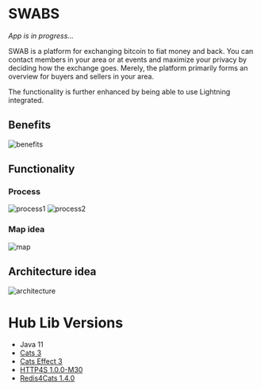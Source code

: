 # SWABS

*App is in progress...*

SWAB is a platform for exchanging bitcoin to fiat money and back. You can contact members in your area or at events and
maximize your privacy by deciding how the exchange goes. Merely, the platform primarily forms an overview for buyers
and sellers in your area.

The functionality is further enhanced by being able to use Lightning integrated.

## Benefits

![benefits](https://nostr.build/i/nostr.build_5e9d230f60cd11eda13756dd47e994618fe20fc4a3a240d2ad3af98a654a9689.png)

## Functionality

### Process

![process1](https://nostr.build/i/nostr.build_12c22139b5a862f72b051129d09c6ae265292ebbf9a6ddd4773b09797933c8c2.png)
![process2](https://nostr.build/i/nostr.build_3eff0ba540c7ad59ac041a7333b1c4e427df9c2fd751b9189526e1ca1ae09f85.png)

### Map idea

![map](https://nostr.build/i/nostr.build_2cc5acd924cfc1478cf42a80117f945069b096c304b13dadfb70f5f068aaa1a0.png)

## Architecture idea

![architecture](https://nostr.build/i/nostr.build_c65961992bfb9bcf3ac8fe0d3b1cfacf589250d9ca9a5874ef6942e3d89c3776.png)

# Hub Lib Versions

- Java 11
- [Cats 3](https://typelevel.org/cats/)
- [Cats Effect 3](https://typelevel.org/cats-effect/)
- [HTTP4S 1.0.0-M30](https://http4s.org/)
- [Redis4Cats 1.4.0](https://github.com/profunktor/redis4cats)
